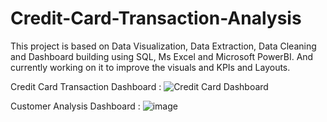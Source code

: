 # Credit-Card-Transaction-Analysis
This project is based on Data Visualization, Data Extraction, Data Cleaning and Dashboard building using SQL, Ms Excel and Microsoft PowerBI.
And currently working on it to improve the visuals and KPIs and Layouts.


Credit Card Transaction Dashboard :
![Credit Card Dashboard](https://github.com/user-attachments/assets/593988f8-d623-4389-a6e6-17002089c873)

Customer Analysis Dashboard :
![image](https://github.com/user-attachments/assets/f7cdb0c9-e6c4-4e6b-95b7-35197bb7c21e)

